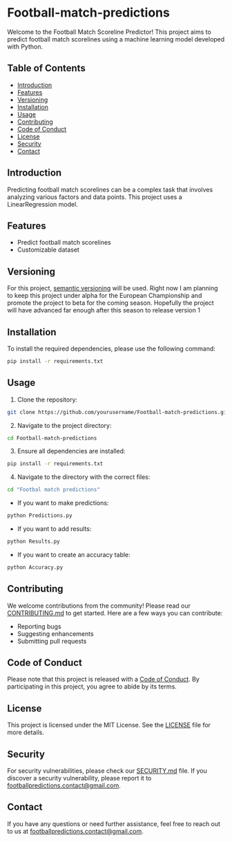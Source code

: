 # Football-match-predictions

Welcome to the Football Match Scoreline Predictor! This project aims to predict football match scorelines using a machine learning model developed with Python.

## Table of Contents

- [Introduction](#introduction)
- [Features](#features)
- [Versioning](#versioning)
- [Installation](#installation)
- [Usage](#usage)
- [Contributing](#contributing)
- [Code of Conduct](#code-of-conduct)
- [License](#license)
- [Security](#security)
- [Contact](#contact)

## Introduction

Predicting football match scorelines can be a complex task that involves analyzing various factors and data points. This project uses a LinearRegression model.
## Features

- Predict football match scorelines
- Customizable dataset
  
## Versioning

For this project, [semantic versioning](https://semver.org/) will be used. Right now I am planning to keep this project under alpha for the European Championship and promote the project to beta for the coming season. Hopefully the project will have advanced far enough after this season to release version 1

## Installation

To install the required dependencies, please use the following command:

```bash
pip install -r requirements.txt
```

## Usage

1. Clone the repository:
```bash
git clone https://github.com/yourusername/Football-match-predictions.git
```

2. Navigate to the project directory:
```bash
cd Football-match-predictions
```

3. Ensure all dependencies are installed:
```bash
pip install -r requirements.txt
```

4. Navigate to the directory with the correct files:
```bash
cd "Footbal match predictions"
```

- If you want to make predictions:
```bash
python Predictions.py
```
- If you want to add results:
```bash
python Results.py
```
- If you want to create an accuracy table:
```bash
python Accuracy.py
```

## Contributing

We welcome contributions from the community! Please read our [CONTRIBUTING.md](CONTRIBUTING.md) to get started. Here are a few ways you can contribute:

- Reporting bugs
- Suggesting enhancements
- Submitting pull requests

## Code of Conduct

Please note that this project is released with a [Code of Conduct](CODE_OF_CONDUCT.md). By participating in this project, you agree to abide by its terms.

## License

This project is licensed under the MIT License. See the [LICENSE](LICENSE) file for more details.

## Security

For security vulnerabilities, please check our [SECURITY.md](SECURITY.md) file. If you discover a security vulnerability, please report it to [footballpredictions.contact@gmail.com](mailto:footballpredictions.contact@gmail.com).

## Contact

If you have any questions or need further assistance, feel free to reach out to us at [footballpredictions.contact@gmail.com](mailto:footballpredictions.contact@gmail.com).
